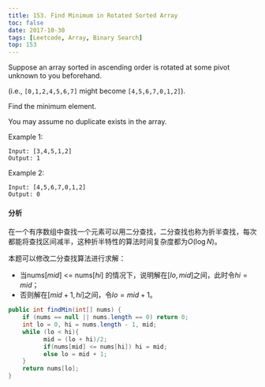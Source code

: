 ```yaml
---
title: 153. Find Minimum in Rotated Sorted Array
toc: false
date: 2017-10-30
tags: [Leetcode, Array, Binary Search]
top: 153
---
```


Suppose an array sorted in ascending order is rotated at some pivot unknown to you beforehand.

(i.e.,  `[0,1,2,4,5,6,7]` might become  `[4,5,6,7,0,1,2]`).

Find the minimum element.

You may assume no duplicate exists in the array.

Example 1:

```
Input: [3,4,5,1,2] 
Output: 1
```

Example 2:

```
Input: [4,5,6,7,0,1,2]
Output: 0
```

#### 分析

在一个有序数组中查找一个元素可以用二分查找，二分查找也称为折半查找，每次都能将查找区间减半，这种折半特性的算法时间复杂度都为$O(\log N)$。

本题可以修改二分查找算法进行求解：

* 当nums$[mid]$ <= nums$[hi]$ 的情况下，说明解在$[lo, mid]$之间，此时令$hi = mid$；
* 否则解在$[mid + 1, hi]$之间，令$lo = mid + 1$。


```Java
public int findMin(int[] nums) {
    if (nums == null || nums.length == 0) return 0;
    int lo = 0, hi = nums.length - 1, mid;
    while (lo < hi){
          mid = (lo + hi)/2;
          if(nums[mid] <= nums[hi]) hi = mid;
          else lo = mid + 1;
    }
    return nums[lo];
}
```